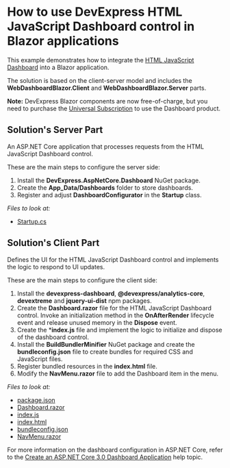 # How to use DevExpress HTML JavaScript Dashboard control in Blazor applications

This example demonstrates how to integrate the [HTML JavaScript Dashboard](https://docs.devexpress.com/Dashboard/119108/designer-and-viewer-applications/web-dashboard/html-javascript-dashboard-control) into a Blazor application.

The solution is based on the client-server model and includes the **WebDashboardBlazor.Client** and **WebDashboardBlazor.Server** parts.

**Note:** DevExpress Blazor components are now free-of-charge, but you need to purchase the [Universal Subscription](https://www.devexpress.com/buy/net/) to use the Dashboard product.

## Solution's Server Part

An ASP.NET Core application that processes requests from the HTML JavaScript Dashboard control. 

These are the main steps to configure the server side: 
1. Install the **DevExpress.AspNetCore.Dashboard** NuGet package.
2. Create the **App_Data/Dashboards** folder to store dashboards.
3. Register and adjust **DashboardConfigurator** in the **Startup** class.

_Files to look at:_
* [Startup.cs](./CS/Server/Startup.cs)

## Solution's Client Part

Defines the UI for the HTML JavaScript Dashboard control and implements the logic to respond to UI updates. 

These are the main steps to configure the client side: 
1. Install the **devexpress-dashboard**, **@devexpress/analytics-core**, **devextreme** and **jquery-ui-dist** npm packages. 
2. Create the **Dashboard.razor** file for the HTML JavaScript Dashboard control. Invoke an initialization method in the **OnAfterRender** lifecycle event and release unused memory in the **Dispose** event.
3. Create the ***index.js** file and implement the logic to initialize and dispose of the dashboard control. 
4. Install the **BuildBundlerMinifier** NuGet package and create the **bundleconfig.json** file to create bundles for required CSS and JavaScript files.
5. Register bundled resources in the **index.html** file.
6. Modify the **NavMenu.razor** file to add the Dashboard item in the menu.

_Files to look at:_
* [package.json](./CS/Client/package.json)
* [Dashboard.razor](./CS/Client/Pages/Dashboard.razor)
* [index.js](./CS/Client/index.js)
* [index.html](./CS/Client/wwwroot/index.html)
* [bundleconfig.json](./CS/Client/bundleconfig.json)
* [NavMenu.razor](./CS/Client/Shared/NavMenu.razor)

For more information on the dashboard configuration in ASP.NET Core, refer to the [Create an ASP.NET Core 3.0 Dashboard Application](https://docs.devexpress.com/Dashboard/401369/get-started/build-web-dashboard-applications/create-an-aspnet-core-3-dashboard-application) help topic.
